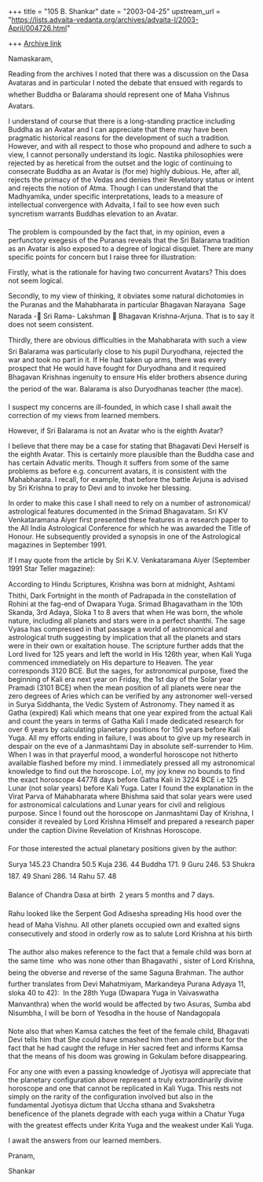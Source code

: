 +++
title = "105 B. Shankar"
date = "2003-04-25"
upstream_url = "https://lists.advaita-vedanta.org/archives/advaita-l/2003-April/004726.html"

+++
[Archive link](https://lists.advaita-vedanta.org/archives/advaita-l/2003-April/004726.html)

Namaskaram,

Reading from the archives I noted that there was a discussion on the Dasa
Avataras and in particular I noted the debate that ensued with regards to
whether Buddha or Balarama should represent one of Maha Vishnus Avatars.

I understand of course that there is a long-standing practice including
Buddha as an Avatar and I can appreciate that there may have been pragmatic
historical reasons for the development of such a tradition. However, and
with all respect to those who propound and adhere to such a view, I cannot
personally understand its logic. Nastika philosophies were rejected by as
heretical from the outset and the logic of continuing to consecrate Buddha
as an Avatar is (for me) highly dubious. He, after all, rejects the primacy
of the Vedas and denies their Revelatory status or intent and rejects the
notion of Atma. Though I can understand that the Madhyamika, under specific
interpretations, leads to a measure of intellectual convergence with
Advaita, I fail to see how even such syncretism warrants Buddhas elevation
to an Avatar.

The problem is compounded by the fact that, in my opinion, even a
perfunctory exegesis of the Puranas reveals that the Sri Balarama tradition
as an Avatar is also exposed to a degree of logical disquiet. There are
many specific points for concern but I raise three for illustration:

Firstly, what is the rationale for having two concurrent Avatars? This does
not seem logical.

Secondly, to my view of thinking, it obviates some natural dichotomies in
the Puranas and the Mahabharata in particular Bhagavan Narayana  Sage
Narada - Sri Rama- Lakshman  Bhagavan Krishna-Arjuna. That is to say it
does not seem consistent.

Thirdly, there are obvious difficulties in the Mahabharata with such a
view  Sri Balarama was particularly close to his pupil Duryodhana,
rejected the war and took no part in it. If He had taken up arms, there was
every prospect that He would have fought for Duryodhana and it required
Bhagavan Krishnas ingenuity to ensure His elder brothers absence during
the period of the war. Balarama is also Duryodhanas teacher (the mace).

I suspect my concerns are ill-founded, in which case I shall await the
correction of my views from learned members.

However, if Sri Balarama is not an Avatar who is the eighth Avatar?

I believe that there may be a case for stating that Bhagavati Devi Herself
is the eighth Avatar. This is certainly more plausible than the Buddha case
and has certain Advatic merits. Though it suffers from some of the same
problems as before e.g. concurrent avatars, it is consistent with the
Mahabharata. I recall, for example, that before the battle Arjuna is
advised by Sri Krishna to pray to Devi and to invoke her blessing.

In order to make this case I shall need to rely on a number of
astronomical/ astrological features documented in the Srimad Bhagavatam.
Sri KV Venkataramana Aiyer first presented these features in a research
paper to the All India Astrological Conference for which he was awarded the
Title of Honour. He subsequently provided a synopsis in one of the
Astrological magazines in September 1991.

If I may quote from the article by Sri K.V. Venkataramana Aiyer (September
1991 Star Teller magazine):

According to Hindu Scriptures, Krishna was born at midnight, Ashtami
Thithi, Dark Fortnight in the month of Padrapada in the constellation of
Rohini at the fag-end of Dwapara Yuga. Srimad Bhagavatham in the 10th
Skanda, 3rd Adaya, Sloka 1 to 8 avers that when He was born, the whole
nature, including all planets and stars were in a perfect shanthi. The sage
Vyasa has compressed in that passage a world of astronomical and
astrological truth suggesting by implication that all the planets and stars
were in their own or exaltation house. The scripture further adds that the
Lord lived for 125 years and left the world in His 126th year, when Kali
Yuga commenced immediately on His departure to Heaven. The year corresponds
3120 BCE. But the sages, for astronomical purpose, fixed the beginning of
Kali era next year on Friday, the 1st day of the Solar year Pramadi (3101
BCE) when the mean position of all planets were near the zero degrees of
Aries which can be verified by any astronomer well-versed in Surya
Siddhanta, the Vedic System of Astronomy. They named it as Gatha (expired)
Kali which means that one year expired from the actual Kali and count the
years in terms of Gatha Kali
I made dedicated research for over 6 years by
calculating planetary positions for 150 years before Kali Yuga. All my
efforts ending in failure, I was about to give up my research in despair on
the eve of a Janmashtami Day in absolute self-surrender to Him. When I was
in that prayerful mood, a wonderful horoscope not hitherto available
flashed before my mind. I immediately pressed all my astronomical knowledge
to find out the horoscope. Lo!, my joy knew no bounds to find the exact
horoscope 44778 days before Gatha Kali in 3224 BCE i.e 125 Lunar (not solar
years) before Kali Yuga. Later I found the explanation in the Virat Parva
of Mahabharata where Bhishma said that solar years were used for
astronomical calculations and Lunar years for civil and religious purpose.
Since I found out the horoscope on Janmashtami Day of Krishna, I consider
it revealed by Lord Krishna Himself and prepared a research paper under the
caption Divine Revelation of Krishnas Horoscope.

For those interested the actual planetary positions given by the author:

Surya 145.23
Chandra 50.5
Kuja 236. 44
Buddha 171. 9
Guru 246. 53
Shukra 187. 49
Shani 286. 14
Rahu 57. 48

Balance of Chandra Dasa at birth  2 years 5 months and 7 days.

Rahu looked like the Serpent God Adisesha spreading His hood over the head
of Maha Vishnu. All other planets occupied own and exalted signs
consecutively and stood in orderly row as to salute Lord Krishna at his
birth


The author also makes reference to the fact that a female child was born at
the same time  who was none other than Bhagavathi , sister of Lord
Krishna, being the obverse and reverse of the same Saguna Brahman. The
author further translates from Devi Mahatmiyam, Markandeya Purana Adyaya
11, sloka 40 to 42):  In the 28th Yuga (Dwapara Yuga in Vaivaswatha
Manvanthra) when the world would be affected by two Asuras, Sumba abd
Nisumbha, I will be born of Yesodha in the house of Nandagopala

Note also that when Kamsa catches the feet of the female child, Bhagavati
Devi tells him that She could have smashed him then and there but for the
fact that he had caught the refuge in Her sacred feet and informs Kamsa
that the means of his doom was growing in Gokulam before disappearing.

For any one with even a passing knowledge of Jyotisya will appreciate that
the planetary configuration above represent a truly extraordinarily divine
horoscope and one that cannot be replicated in Kali Yuga. This rests not
simply on the rarity of the configuration involved but also in the
fundamental Jyotisya dictum that Uccha sthana and Svakshetra beneficence of
the planets degrade with each yuga within a Chatur Yuga   with the
greatest effects under Krita Yuga and the weakest under Kali Yuga.

I await the answers from our learned members.


Pranam,

Shankar

